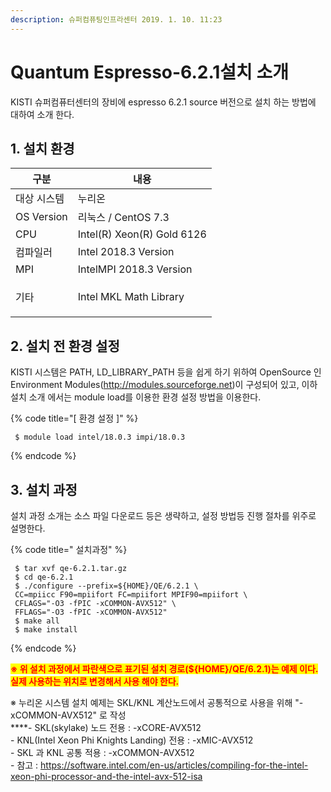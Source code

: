```yaml
---
description: 슈퍼컴퓨팅인프라센터 2019. 1. 10. 11:23
---
```


# Quantum Espresso-6.2.1설치 소개

KISTI 슈퍼컴퓨터센터의 장비에 espresso 6.2.1 source 버전으로 설치 하는 방법에 대하여 소개 한다.

## **1. 설치 환경**

|   **구분**       | **내용**                     |
| -------------- | -------------------------- |
|  대상 시스템        | 누리온                        |
|  OS Version    | 리눅스 / CentOS 7.3           |
|  CPU           | Intel(R) Xeon(R) Gold 6126 |
|  컴파일러          | Intel 2018.3 Version       |
|  MPI           | IntelMPI 2018.3 Version    |
| <p> 기타<br></p> | Intel MKL Math Library     |

## **2. 설치 전 환경 설정**

KISTI 시스템은 PATH, LD\_LIBRARY\_PATH 등을 쉽게 하기 위하여 OpenSource 인 Environment Modules(http://modules.sourceforge.net)이 구성되어 있고, 이하 설치 소개 에서는 module load를 이용한 환경 설정 방법을 이용한다.

{% code title="[ 환경 설정 ]" %}
```
 $ module load intel/18.0.3 impi/18.0.3
```
{% endcode %}

## **3. 설치 과정**

&#x20;설치 과정 소개는 소스 파일 다운로드 등은 생략하고, 설정 방법등 진행 절차를 위주로 설명한다. &#x20;

{% code title="  설치과정" %}
```
 $ tar xvf qe-6.2.1.tar.gz 
 $ cd qe-6.2.1
 $ ./configure --prefix=${HOME}/QE/6.2.1 \
 CC=mpiicc F90=mpiifort FC=mpiifort MPIF90=mpiifort \
 CFLAGS="-O3 -fPIC -xCOMMON-AVX512" \
 FFLAGS="-O3 -fPIC -xCOMMON-AVX512"
 $ make all
 $ make install  
```
{% endcode %}

<mark style="color:red;">**※ 위 설치 과정에서 파란색으로 표기된 설치 경로(${HOME}/QE/6.2.1)는 예제 이다. 실제 사용하는 위치로 변경해서 사용 해야 한다.**</mark>

※ 누리온 시스템 설치 예제는 SKL/KNL 계산노드에서 공통적으로 사용을 위해 "-xCOMMON-AVX512" 로 작성\
****- SKL(skylake) 노드 전용 : -xCORE-AVX512\
\- KNL(Intel Xeon Phi Knights Landing) 전용 : -xMIC-AVX512\
\- SKL 과 KNL 공통 적용 : -xCOMMON-AVX512\
\- 참고 :  https://software.intel.com/en-us/articles/compiling-for-the-intel-xeon-phi-processor-and-the-intel-avx-512-isa
